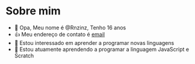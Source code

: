 # Sobre mim
- 👋 Opa, Meu nome é @Rnzinz, Tenho 16 anos
- :+1: Meu endereço de contato é [email](matheusrn88@gmail.com)
- 👀 Estou interessado em aprender a programar novas linguagens
- 🌱 Estou atuamente aprendendo a programar a linguagem JavaScript e Scratch
